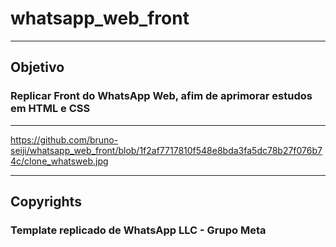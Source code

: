 # whatsapp_web_front

---

## Objetivo
### Replicar Front do WhatsApp Web, afim de aprimorar estudos em HTML e CSS

---

https://github.com/bruno-seiji/whatsapp_web_front/blob/1f2af7717810f548e8bda3fa5dc78b27f076b74c/clone_whatsweb.jpg

---

## Copyrights
### Template replicado de WhatsApp LLC -  Grupo Meta
 
